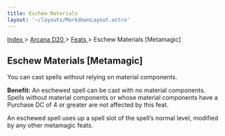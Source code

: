 ```yaml
---
title: Eschew Materials
layout: '~/layouts/MarkdownLayout.astro'
---
```


[ Index ](/) > [ Arcana D20 ](/arcana.d20.srd) > [ Feats ](/arcana.d20.srd/feats) > Eschew Materials
[Metamagic]

##  Eschew Materials [Metamagic]

You can cast spells without relying on material components.

**Benefit:** An eschewed spell can be cast with no material components. Spells
without material components or whose material components have a Purchase DC of
4 or greater are not affected by this feat.

An eschewed spell uses up a spell slot of the spell’s normal level, modified
by any other metamagic feats.

